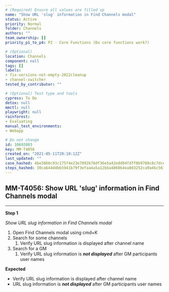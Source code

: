 ```yaml
---
# (Required) Ensure all values are filled up
name: "Show URL 'slug' information in Find Channels modal"
status: Active
priority: Normal
folder: Channels
authors: ""
team_ownership: []
priority_p1_to_p4: P2 - Core Functions (Do core functions work?)

# (Optional)
location: Channels
component: null
tags: []
labels:
- fix-versions-not-empty-2022cleanup
- channel-switcher
tested_by_contributor: ""

# (Optional) Test type and tools
cypress: To Do
detox: null
mmctl: null
playwright: null
rainforest:
- Evaluating
manual_test_environments:
- Webapp

# Do not change
id: 10692803
key: MM-T4056
created_on: "2021-05-11T20:10:12Z"
last_updated: ""
case_hashed: 4be3868c93c175f4e23e7092b76df36e5a42edd04fdff0b9788c8c7dce5c7cab7fa3b45df8e8166461c59a47e3982a11
steps_hashed: 30ca644d4bb5941b79f3efaa4a5a12bba486864ea803252ca9a4bc56788b8fab409df39c18f0222f2d0122db83316998
---
```


<!-- (Auto-generated) Based on frontmatter's "key" and "name" -->

## MM-T4056: Show URL 'slug' information in Find Channels modal

---

**Step 1**

_Show URL slug information in Find Channels modal_

1. Open Find Channels modal using cmd+K
2. Search for some channels
   1. Verify URL slug information is displayed after channel name
3. Search for a GM
   1. Verify URL slug information is **_not displayed_** after GM participants user names

**Expected**

- Verify URL slug information is displayed after channel name
- URL slug information is **_not displayed_** after GM participants user names
